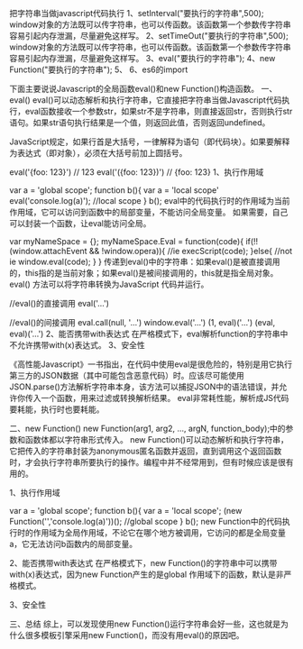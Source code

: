 把字符串当做javascript代码执行
1、setInterval("要执行的字符串",500);
window对象的方法既可以传字符串，也可以传函数。该函数第一个参数传字符串容易引起内存泄漏，尽量避免这样写。
2、setTimeOut("要执行的字符串",500);
window对象的方法既可以传字符串，也可以传函数。该函数第一个参数传字符串容易引起内存泄漏，尽量避免这样写。
3、eval("要执行的字符串");
4、new Function("要执行的字符串");
5、<script>"要执行的字符串"</script>
6、es6的import

下面主要说说Javascript的全局函数eval()和new Function()构造函数。
一、eval()
eval()可以动态解析和执行字符串，它直接把字符串当做Javascript代码执行，eval函数接收一个参数str，如果str不是字符串，则直接返回str，否则执行str语句。如果str语句执行结果是一个值，则返回此值，否则返回undefined。

JavaScript规定，如果行首是大括号，一律解释为语句（即代码块）。如果要解释为表达式（即对象），必须在大括号前加上圆括号。

eval('{foo: 123}') // 123
eval('({foo: 123})') // {foo: 123}
1、执行作用域

var a = 'global scope';
function b(){
 var a = 'local scope'
 eval('console.log(a)'); //local scope
}
b();
eval中的代码执行时的作用域为当前作用域，它可以访问到函数中的局部变量，不能访问全局变量。
如果需要，自己可以封装一个函数，让eval能访问全局。

var myNameSpace = {};
myNameSpace.Eval = function(code){ 
  if(!!(window.attachEvent && !window.opera)){ 
    //ie 
    execScript(code); 
  }else{ 
    //not ie 
    window.eval(code); 
  } 
} 
传递到eval()中的字符串：如果eval()是被直接调用的，this指的是当前对象；如果eval()是被间接调用的，this就是指全局对象。eval() 方法可以将字符串转换为JavaScript 代码并运行。

//eval()的直接调用
eval('...')

//eval()的间接调用
eval.call(null, '...')
window.eval('...')
(1, eval)('...')
(eval, eval)('...')
2、能否携带with表达式
在严格模式下，eval解析function的字符串中不允许携带with(x)表达式。
3、安全性

<script>
  var a = 1;
  eval("var a=2;");   //改变了当前域的变量a
  alert(a);
</script>
《高性能Javascript》一书指出，在代码中使用eval是很危险的，特别是用它执行第三方的JSON数据（其中可能包含恶意代码）时。应该尽可能使用JSON.parse()方法解析字符串本身，该方法可以捕捉JSON中的语法错误，并允许你传入一个函数，用来过滤或转换解析结果。
eval非常耗性能，解析成JS代码要耗能，执行时也要耗能。

二、new Function()
new Function(arg1, arg2, ..., argN, function_body);中的参数和函数体都以字符串形式传入。
new Function()可以动态解析和执行字符串，它把传入的字符串封装为anonymous匿名函数并返回，直到调用这个返回函数时，才会执行字符串所要执行的操作。编程中并不经常用到，但有时候应该是很有用的。

1、执行作用域

var a = 'global scope';
function b(){
 var a = 'local scope';
 (new Function('','console.log(a)'))(); //global scope
}
b();
new Function中的代码执行时的作用域为全局作用域，不论它在哪个地方被调用，它访问的都是全局变量a，它无法访问b函数内的局部变量。

2、能否携带with表达式
在严格模式下，new Function()的字符串中可以携带with(x)表达式，因为new Function产生的是global 作用域下的函数，默认是非严格模式。

3、安全性

<script>
  var a = 1;   
  new Function("var a=3;")();   //不改变当前作用域的变量
  alert(a);
</script>
三、总结
综上，可以发现使用new Function()运行字符串会好一些，这也就是为什么很多模板引擎采用new Function()，而没有用eval()的原因吧。